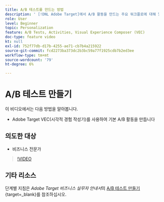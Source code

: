 ```yaml
---
title: A/B 테스트를 만드는 방법
description: ' [!DNL Adobe Target]에서 A/B 활동을 만드는 주요 워크플로에 대해 알아봅니다. VEC(시각적 경험 작성기)를 사용하여 기본 A/B 활동을 만듭니다.'
role: User
level: Beginner
topic: Personalization
feature: A/B Tests, Activities, Visual Experience Composer (VEC)
doc-type: feature video
kt: null
exl-id: 752f77db-d17b-4255-ae71-cb7b4a215922
source-git-commit: fcd2273ba373dc2b3bc59a77f1925cdb7b2ed3ee
workflow-type: tm+mt
source-wordcount: '79'
ht-degree: 6%

---
```


# A/B 테스트 만들기

이 비디오에서는 다음 방법을 알아봅니다.

* Adobe Target VEC(시각적 경험 작성기)를 사용하여 기본 A/B 활동을 만듭니다

## 의도한 대상

* 비즈니스 전문가

>[!VIDEO](https://video.tv.adobe.com/v/17391/?quality=12)

## 기타 리소스

단계별 지침은 *Adobe Target 비즈니스 실무자 안내서*&#x200B;의 [A/B 테스트 만들기](https://experienceleague.adobe.com/docs/target/using/activities/abtest/create/test-create-ab.html){target=_blank}를 참조하십시오.
